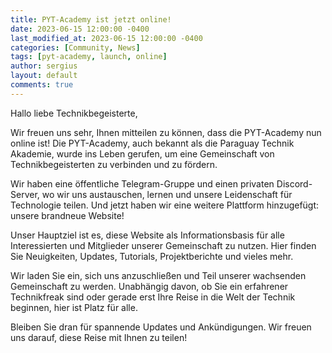 ```yaml
---
title: PYT-Academy ist jetzt online!
date: 2023-06-15 12:00:00 -0400
last_modified_at: 2023-06-15 12:00:00 -0400
categories: [Community, News]
tags: [pyt-academy, launch, online]
author: sergius
layout: default
comments: true
---
```


Hallo liebe Technikbegeisterte,

Wir freuen uns sehr, Ihnen mitteilen zu können, dass die PYT-Academy nun online ist! Die PYT-Academy, auch bekannt als die Paraguay Technik Akademie, wurde ins Leben gerufen, um eine Gemeinschaft von Technikbegeisterten zu verbinden und zu fördern.

Wir haben eine öffentliche Telegram-Gruppe und einen privaten Discord-Server, wo wir uns austauschen, lernen und unsere Leidenschaft für Technologie teilen. Und jetzt haben wir eine weitere Plattform hinzugefügt: unsere brandneue Website!

Unser Hauptziel ist es, diese Website als Informationsbasis für alle Interessierten und Mitglieder unserer Gemeinschaft zu nutzen. Hier finden Sie Neuigkeiten, Updates, Tutorials, Projektberichte und vieles mehr.

Wir laden Sie ein, sich uns anzuschließen und Teil unserer wachsenden Gemeinschaft zu werden. Unabhängig davon, ob Sie ein erfahrener Technikfreak sind oder gerade erst Ihre Reise in die Welt der Technik beginnen, hier ist Platz für alle.

Bleiben Sie dran für spannende Updates und Ankündigungen. Wir freuen uns darauf, diese Reise mit Ihnen zu teilen!
